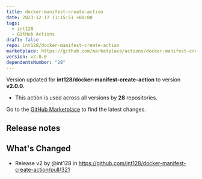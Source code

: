 ```yaml
---
title: docker-manifest-create-action
date: 2023-12-17 11:15:51 +00:00
tags:
  - int128
  - GitHub Actions
draft: false
repo: int128/docker-manifest-create-action
marketplace: https://github.com/marketplace/actions/docker-manifest-create-action
version: v2.0.0
dependentsNumber: "28"
---
```



Version updated for **int128/docker-manifest-create-action** to version **v2.0.0**.
- This action is used across all versions by **28** repositories.

Go to the [GitHub Marketplace](https://github.com/marketplace/actions/docker-manifest-create-action) to find the latest changes.

## Release notes

## What's Changed
* Release v2 by @int128 in https://github.com/int128/docker-manifest-create-action/pull/321

